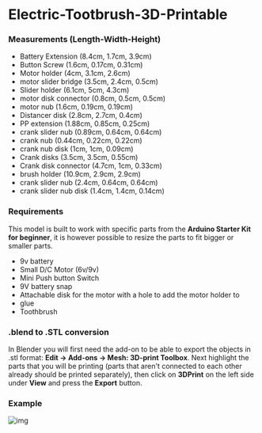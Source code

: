 # Electric-Tootbrush-3D-Printable

### Measurements (Length-Width-Height)
- Battery Extension (8.4cm, 1.7cm, 3.9cm)
- Button Screw (1.6cm, 0.17cm, 0.31cm)
- Motor holder (4cm, 3.1cm, 2.6cm)
- motor slider bridge (3.5cm, 2.4cm, 0.5cm)
- Slider holder (6.1cm, 5cm, 4.3cm)
- motor disk connector (0.8cm, 0.5cm, 0.5cm)
- motor nub (1.6cm, 0.19cm, 0.19cm)
- Distancer disk (2.8cm, 2.7cm, 0.4cm)
- PP extension (1.88cm, 0.85cm, 0.25cm)
- crank slider nub (0.89cm, 0.64cm, 0.64cm)
- crank nub (0.44cm, 0.22cm, 0.22cm)
- crank nub disk (1cm, 1cm, 0.09cm)
- Crank disks (3.5cm, 3.5cm, 0.55cm)
- Crank disk connector (4.7cm, 1cm, 0.33cm)
- brush holder (10.9cm, 2.9cm, 2.9cm)
- crank slider nub (2.4cm, 0.64cm, 0.64cm)
- crank slider nub disk (1.4cm, 1.4cm, 0.14cm)


### Requirements
This model is built to work with specific parts from the **Arduino Starter Kit for beginner**, it is however possible to resize the parts to fit bigger or smaller parts.
- 9v battery
- Small D/C Motor (6v/9v)
- Mini Push button Switch
- 9V battery snap
- Attachable disk for the motor with a hole to add the motor holder to
- glue
- Toothbrush

### .blend to .STL conversion
In Blender you will first need the add-on to be able to export the objects in .stl format: **Edit -> Add-ons -> Mesh: 3D-print Toolbox**. Next highlight the parts that you will be printing (parts that aren't connected to each other already should be printed separately), then click on **3DPrint** on the left side under **View** and press the **Export** button.

### Example
![img](https://im2.ezgif.com/tmp/ezgif-2-78e89eec0dba.gif)
